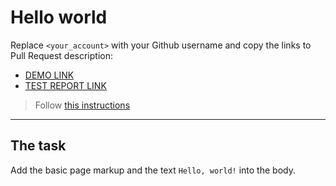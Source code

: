 # Hello world
Replace `<your_account>` with your Github username and copy the links to Pull Request description:
- [DEMO LINK](https://Anastasia4sik.github.io/layout_hello-world/)
- [TEST REPORT LINK](https://Anastasia4sik.github.io/layout_hello-world/report/html_report/)

> Follow [this instructions](https://mate-academy.github.io/layout_task-guideline/#how-to-solve-the-layout-tasks-on-github)
___

## The task
Add the basic page markup and the text `Hello, world!` into the body.
